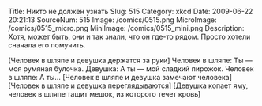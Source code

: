 Title: Никто не должен узнать 
Slug: 515 
Category: xkcd 
Date: 2009-06-22 20:21:13 
SourceNum: 515 
Image: /comics/0515.png 
MicroImage: /comics/0515_micro.png 
MiniImage: /comics/0515_mini.png 
Description: Хотя, может быть, они и так знали, что он где-то рядом. Просто хотели сначала его помучить. 

[Человек в шляпе и девушка держатся за руки]
Человек в шляпе: Ты — моя румяная булочка.
Девушка: А ты — мой сладкий пирожок.
Человек в шляпе: А ты…
[Человек в шляпе и девушка замечают человека]
[Человек в шляпе и девушка переглядываются]
[Девушка копает яму, человек в шляпе тащит мешок, из которого течет кровь]